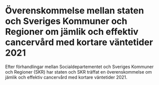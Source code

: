 # Överenskommelse mellan staten och Sveriges Kommuner och Regioner om jämlik och effektiv cancervård med kortare väntetider 2021

Efter förhandlingar mellan Socialdepartementet och Sveriges Kommuner och Regioner (SKR) har staten och SKR träffat en överenskommelse om jämlik och effektiv cancervård med kortare väntetider 2021.
